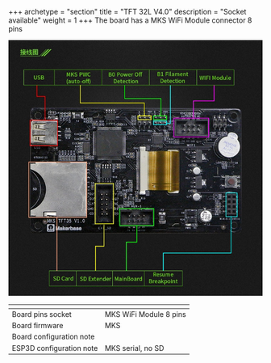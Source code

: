 +++
archetype = "section"
title = "TFT 32L V4.0"
description = "Socket available"
weight = 1
+++
The board has a MKS WiFi Module connector 8 pins

![step1](board.jpg)

| <!-- -->  | <!-- --> |
|-|-|
| Board pins socket | MKS WiFi Module 8 pins |
| Board firmware | MKS | 
| Board configuration note |
| ESP3D configuration note | MKS serial, no SD |